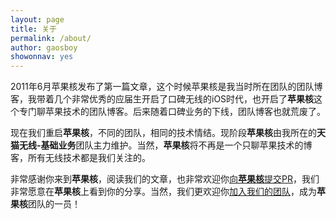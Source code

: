 ```yaml
---
layout: page
title: 关于
permalink: /about/
author: gaosboy
showonnav: yes
---
```


2011年6月苹果核发布了第一篇文章，这个时候苹果核是我当时所在团队的团队博客，我带着几个非常优秀的应届生开启了口碑无线的iOS时代，也开启了**苹果核**这个专门聊苹果技术的团队博客。后来随着口碑业务的下线，团队博客也就荒废了。

现在我们重启**苹果核**，不同的团队，相同的技术情结。现阶段**苹果核**由我所在的**天猫无线-基础业务**团队主力维护。当然，**苹果核**将不再是一个只聊苹果技术的博客，所有无线技术都是我们关注的。

非常感谢你来到**苹果核**，阅读我们的文章，也非常欢迎你[向**苹果核**提交PR](https://github.com/pingguohe/pingguohe.github.io)，我们非常愿意在**苹果核**上看到你的分享。当然，我们更欢迎你[加入我们的团队](mailto:boling@tmall.com)，成为**苹果核**团队的一员！

